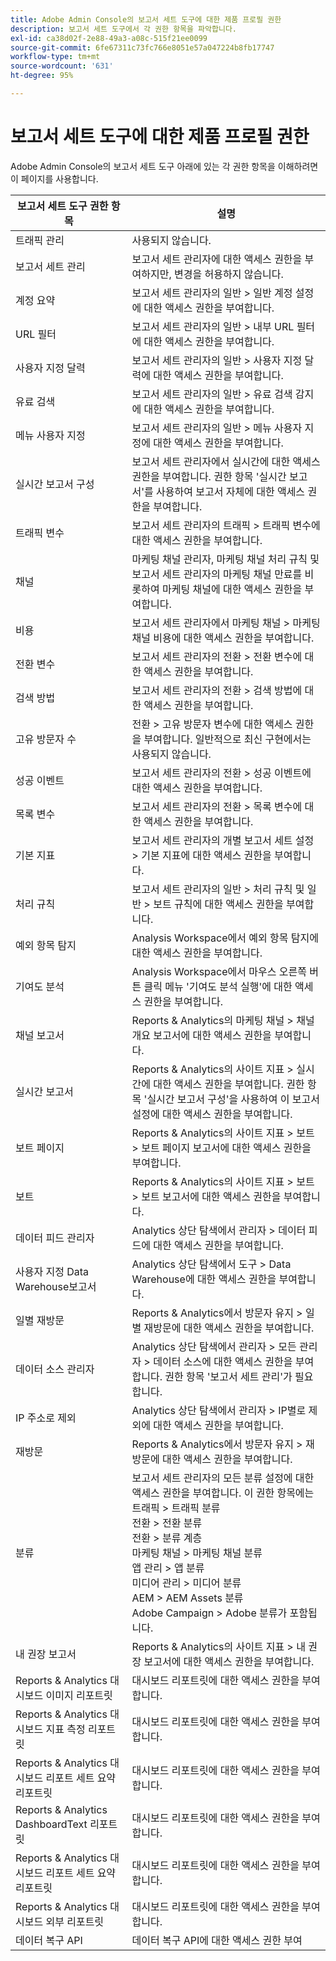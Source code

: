```yaml
---
title: Adobe Admin Console의 보고서 세트 도구에 대한 제품 프로필 권한
description: 보고서 세트 도구에서 각 권한 항목을 파악합니다.
exl-id: ca38d02f-2e88-49a3-a08c-515f21ee0099
source-git-commit: 6fe67311c73fc766e8051e57a047224b8fb17747
workflow-type: tm+mt
source-wordcount: '631'
ht-degree: 95%

---
```


# 보고서 세트 도구에 대한 제품 프로필 권한

Adobe Admin Console의 보고서 세트 도구 아래에 있는 각 권한 항목을 이해하려면 이 페이지를 사용합니다.

| 보고서 세트 도구 권한 항목 | 설명 |
|------|------|
| 트래픽 관리 | 사용되지 않습니다. |
| 보고서 세트 관리 | 보고서 세트 관리자에 대한 액세스 권한을 부여하지만, 변경을 허용하지 않습니다. |
| 계정 요약 | 보고서 세트 관리자의 일반 > 일반 계정 설정에 대한 액세스 권한을 부여합니다. |
| URL 필터 | 보고서 세트 관리자의 일반 > 내부 URL 필터에 대한 액세스 권한을 부여합니다. |
| 사용자 지정 달력 | 보고서 세트 관리자의 일반 > 사용자 지정 달력에 대한 액세스 권한을 부여합니다. |
| 유료 검색 | 보고서 세트 관리자의 일반 > 유료 검색 감지에 대한 액세스 권한을 부여합니다. |
| 메뉴 사용자 지정 | 보고서 세트 관리자의 일반 > 메뉴 사용자 지정에 대한 액세스 권한을 부여합니다. |
| 실시간 보고서 구성 | 보고서 세트 관리자에서 실시간에 대한 액세스 권한을 부여합니다. 권한 항목 &#39;실시간 보고서&#39;를 사용하여 보고서 자체에 대한 액세스 권한을 부여합니다. |
| 트래픽 변수 | 보고서 세트 관리자의 트래픽 > 트래픽 변수에 대한 액세스 권한을 부여합니다. |
| 채널 | 마케팅 채널 관리자, 마케팅 채널 처리 규칙 및 보고서 세트 관리자의 마케팅 채널 만료를 비롯하여 마케팅 채널에 대한 액세스 권한을 부여합니다. |
| 비용 | 보고서 세트 관리자에서 마케팅 채널 > 마케팅 채널 비용에 대한 액세스 권한을 부여합니다. |
| 전환 변수 | 보고서 세트 관리자의 전환 > 전환 변수에 대한 액세스 권한을 부여합니다. |
| 검색 방법 | 보고서 세트 관리자의 전환 > 검색 방법에 대한 액세스 권한을 부여합니다. |
| 고유 방문자 수 | 전환 > 고유 방문자 변수에 대한 액세스 권한을 부여합니다. 일반적으로 최신 구현에서는 사용되지 않습니다. |
| 성공 이벤트 | 보고서 세트 관리자의 전환 > 성공 이벤트에 대한 액세스 권한을 부여합니다. |
| 목록 변수 | 보고서 세트 관리자의 전환 > 목록 변수에 대한 액세스 권한을 부여합니다. |
| 기본 지표 | 보고서 세트 관리자의 개별 보고서 세트 설정 > 기본 지표에 대한 액세스 권한을 부여합니다. |
| 처리 규칙 | 보고서 세트 관리자의 일반 > 처리 규칙 및 일반 > 보트 규칙에 대한 액세스 권한을 부여합니다. |
| 예외 항목 탐지 | Analysis Workspace에서 예외 항목 탐지에 대한 액세스 권한을 부여합니다. |
| 기여도 분석 | Analysis Workspace에서 마우스 오른쪽 버튼 클릭 메뉴 &#39;기여도 분석 실행&#39;에 대한 액세스 권한을 부여합니다. |
| 채널 보고서 | Reports &amp; Analytics의 마케팅 채널 > 채널 개요 보고서에 대한 액세스 권한을 부여합니다. |
| 실시간 보고서 | Reports &amp; Analytics의 사이트 지표 > 실시간에 대한 액세스 권한을 부여합니다. 권한 항목 &#39;실시간 보고서 구성&#39;을 사용하여 이 보고서 설정에 대한 액세스 권한을 부여합니다. |
| 보트 페이지 | Reports &amp; Analytics의 사이트 지표 > 보트 > 보트 페이지 보고서에 대한 액세스 권한을 부여합니다. |
| 보트 | Reports &amp; Analytics의 사이트 지표 > 보트 > 보트 보고서에 대한 액세스 권한을 부여합니다. |
| 데이터 피드 관리자 | Analytics 상단 탐색에서 관리자 > 데이터 피드에 대한 액세스 권한을 부여합니다. |
| 사용자 지정 Data Warehouse보고서 | Analytics 상단 탐색에서 도구 > Data Warehouse에 대한 액세스 권한을 부여합니다. |
| 일별 재방문 | Reports &amp; Analytics에서 방문자 유지 > 일별 재방문에 대한 액세스 권한을 부여합니다. |
| 데이터 소스 관리자 | Analytics 상단 탐색에서 관리자 > 모든 관리자 > 데이터 소스에 대한 액세스 권한을 부여합니다. 권한 항목 &#39;보고서 세트 관리&#39;가 필요합니다. |
| IP 주소로 제외 | Analytics 상단 탐색에서 관리자 > IP별로 제외에 대한 액세스 권한을 부여합니다. |
| 재방문 | Reports &amp; Analytics에서 방문자 유지 > 재방문에 대한 액세스 권한을 부여합니다. |
| 분류 | 보고서 세트 관리자의 모든 분류 설정에 대한 액세스 권한을 부여합니다. 이 권한 항목에는 <br>트래픽 > 트래픽 분류<br>전환 > 전환 분류<br>전환 > 분류 계층<br>마케팅 채널 > 마케팅 채널 분류<br>앱 관리 > 앱 분류<br>미디어 관리 > 미디어 분류<br>AEM > AEM Assets 분류<br>Adobe Campaign > Adobe 분류가 포함됩니다. |
| 내 권장 보고서 | Reports &amp; Analytics의 사이트 지표 > 내 권장 보고서에 대한 액세스 권한을 부여합니다. |
| Reports &amp; Analytics 대시보드 이미지 리포트릿 | 대시보드 리포트릿에 대한 액세스 권한을 부여합니다. |
| Reports &amp; Analytics 대시보드 지표 측정 리포트릿 | 대시보드 리포트릿에 대한 액세스 권한을 부여합니다. |
| Reports &amp; Analytics 대시보드 리포트 세트 요약 리포트릿 | 대시보드 리포트릿에 대한 액세스 권한을 부여합니다. |
| Reports &amp; Analytics DashboardText 리포트릿 | 대시보드 리포트릿에 대한 액세스 권한을 부여합니다. |
| Reports &amp; Analytics 대시보드 리포트 세트 요약 리포트릿 | 대시보드 리포트릿에 대한 액세스 권한을 부여합니다. |
| Reports &amp; Analytics 대시보드 외부 리포트릿 | 대시보드 리포트릿에 대한 액세스 권한을 부여합니다. |
| 데이터 복구 API | 데이터 복구 API에 대한 액세스 권한 부여 |
